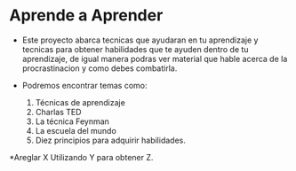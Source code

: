 # Aprende a Aprender
* Este proyecto abarca tecnicas que ayudaran en tu aprendizaje y tecnicas para obtener habilidades que te ayuden dentro de tu aprendizaje, de igual manera podras ver material que hable acerca de la procrastinacion y como debes combatirla.
  
* Podremos encontrar temas como:
  1. Técnicas de aprendizaje
  2. Charlas TED
  3. La técnica Feynman
  4. La escuela del mundo
  5. Diez principios para adquirir habilidades.


*Areglar X Utilizando Y para obtener Z.
